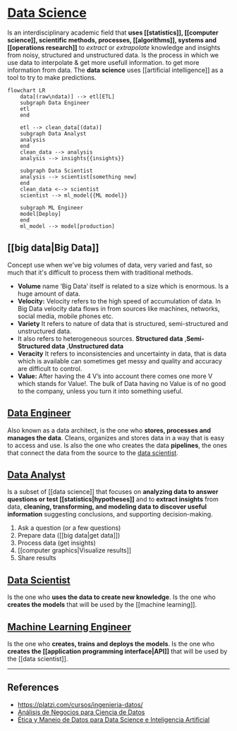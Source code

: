 # [Data Science](https://www.kaggle.com/datasets/timoboz/data-science-cheat-sheets)

Is an interdisciplinary academic field that **uses [[statistics]], [[computer science]], scientific methods, processes, [[algorithms]], systems and [[operations research]]** to $extract$ or $extrapolate$ knowledge and insights from noisy, structured and unstructured data.
Is the process in which we use data to interpolate & get more usefull information. to get more information from data.
The **data science** uses [[artificial intelligence]] as a tool to try to make predictions.

```mermaid
flowchart LR
    data[(raw\ndata)] --> etl[ETL]
    subgraph Data Engineer
    etl
    end

    etl --> clean_data[(data)]
    subgraph Data Analyst
    analysis
    end
    clean_data --> analysis
    analysis --> insights{{insights}}

    subgraph Data Scientist
    analysis --> scientist[something new]
    end
    clean_data <--> scientist
    scientist --> ml_model{{ML model}}

    subgraph ML Engineer
    model[Deploy]
    end
    ml_model --> model[production]
```

## [[big data|Big Data]]
Concept use when we've big volumes of data, very varied and fast, so much that it's difficult to process them with traditional methods.
- **Volume** name ‘Big Data’ itself is related to a size which is enormous. Is a huge amount of data.
- **Velocity:** Velocity refers to the high speed of accumulation of data. In Big Data velocity data flows in from sources like machines, networks, social media, mobile phones etc.
- **Variety** It refers to nature of data that is structured, semi-structured and unstructured data.
-   It also refers to heterogeneous sources. **Structured data** ,**Semi- Structured data** ,**Unstructured data**
- **Veracity** It refers to inconsistencies and uncertainty in data, that is data which is available can sometimes get messy and quality and accuracy are difficult to control.
- **Value:** After having the 4 V’s into account there comes one more V which stands for Value!. The bulk of Data having no Value is of no good to the company, unless you turn it into something useful.

## [Data Engineer](data%20engineering.md)
Also known as a data architect, is the one who **stores, processes and manages the data**. Cleans, organizes and stores data in a way that is easy to access and use. Is also the one who creates the data **pipelines**, the ones that connect the data from the source to the [data scientist](data%20scientist.md).

## [Data Analyst](data%20analysis.md)
Is a subset of [[data science]] that focuses on **analyzing data to answer questions or test [[statistics|hypotheses]]** and to **extract insights** from data, **cleaning, transforming, and modeling data to discover useful information** suggesting conclusions, and supporting decision-making.

1. Ask a question (or a few questions)
2. Prepare data ([[big data|get data]])
3. Process data (get insights)
4. [[computer graphics|Visualize results]]
5. Share results

## [Data Scientist](data%20scientist.md)
Is the one who **uses the data to create new knowledge**. Is the one who **creates the models** that will be used by the [[machine learning]].

## [Machine Learning Engineer](./artificial_intelligence/machine%20learning.md#machine-learning-engineer)
Is the one who **creates, trains and deploys the models**. Is the one who **creates the [[application programming interface|API]]** that will be used by the [[data scientist]].

----
## References
- https://platzi.com/cursos/ingenieria-datos/
- [Análisis de Negocios para Ciencia de Datos](https://platzi.com/cursos/negocios-data-science/?school=_escuela_escuela-datos_)
- [Ética y Manejo de Datos para Data Science e Inteligencia Artificial](https://platzi.com/cursos/etica-ia/?school=_escuela_escuela-datos_)
